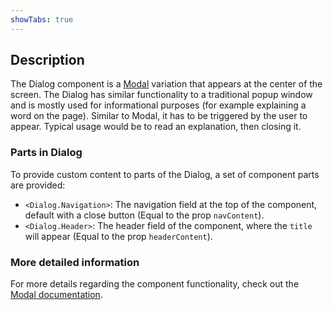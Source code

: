 ```yaml
---
showTabs: true
---
```


## Description

The Dialog component is a [Modal](/uilib/components/modal) variation that appears at the center of the screen. The Dialog has similar functionality to a traditional popup window and is mostly used for informational purposes (for example explaining a word on the page). Similar to Modal, it has to be triggered by the user to appear. Typical usage would be to read an explanation, then closing it.

### Parts in Dialog

To provide custom content to parts of the Dialog, a set of component parts are provided:

- `<Dialog.Navigation>`: The navigation field at the top of the component, default with a close button (Equal to the prop `navContent`).
- `<Dialog.Header>`: The header field of the component, where the `title` will appear (Equal to the prop `headerContent`).

### More detailed information

For more details regarding the component functionality, check out the [Modal documentation](/uilib/components/modal).
